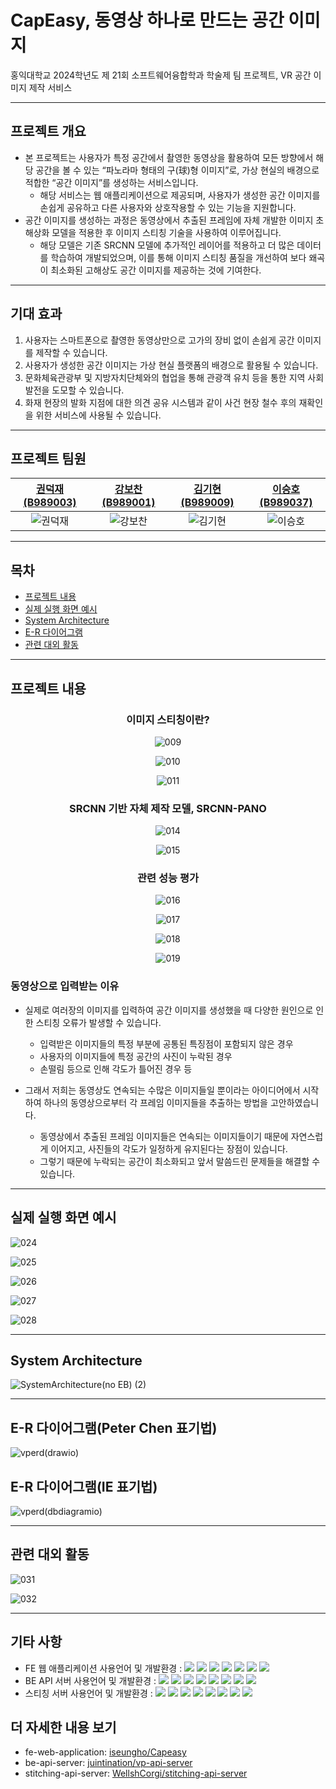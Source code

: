 # CapEasy, 동영상 하나로 만드는 공간 이미지
홍익대학교 2024학년도 제 21회 소프트웨어융합학과 학술제 팀 프로젝트, VR 공간 이미지 제작 서비스

---

## 프로젝트 개요

- 본 프로젝트는 사용자가 특정 공간에서 촬영한 동영상을 활용하여 모든 방향에서 해당 공간을 볼 수 있는 “파노라마 형태의 구(球)형 이미지”로, 가상 현실의 배경으로 적합한 “공간 이미지”를 생성하는 서비스입니다.
  - 해당 서비스는 웹 애플리케이션으로 제공되며, 사용자가 생성한 공간 이미지를 손쉽게 공유하고 다른 사용자와 상호작용할 수 있는 기능을 지원합니다.
- 공간 이미지를 생성하는 과정은 동영상에서 추출된 프레임에 자체 개발한 이미지 초해상화 모델을 적용한 후 이미지 스티칭 기술을 사용하여 이루어집니다.
  - 해당 모델은 기존 SRCNN 모델에 추가적인 레이어를 적용하고 더 많은 데이터를 학습하여 개발되었으며, 이를 통해 이미지 스티칭 품질을 개선하여 보다 왜곡이 최소화된 고해상도 공간 이미지를 제공하는 것에 기여한다.

---

## 기대 효과

1.  사용자는 스마트폰으로 촬영한 동영상만으로 고가의 장비 없이 손쉽게 공간 이미지를 제작할 수 있습니다.
2. 사용자가 생성한 공간 이미지는 가상 현실 플랫폼의 배경으로 활용될 수 있습니다.
3. 문화체육관광부 및 지방자치단체와의 협업을 통해 관광객 유치 등을 통한 지역 사회 발전을 도모할 수 있습니다.
4. 화재 현장의 발화 지점에 대한 의견 공유 시스템과 같이 사건 현장 철수 후의 재확인을 위한 서비스에 사용될 수 있습니다.

---

## 프로젝트 팀원

| [권덕재(B989003)](https://github.com/juintination) | [강보찬(B989001)](https://github.com/WellshCorgi) | [김기현(B989009)](https://github.com/FIFLove) | [이승호(B989037)](https://github.com/iseungho) |
| :--: | :--: | :--: | :--: |
|![권덕재](https://github.com/user-attachments/assets/4eb9689b-8ac9-4df7-a11a-d83ace99a776)|![강보찬](https://github.com/user-attachments/assets/b7d1eaa2-6aeb-48a8-826b-2372b00021aa)|![김기현](https://github.com/user-attachments/assets/277bf4da-04a7-4f0a-97bc-0dea5d9202bf)|![이승호](https://github.com/user-attachments/assets/ef8bf72d-ad98-4fba-8564-2d9303a37502)|

---

## 목차

- [프로젝트 내용](#프로젝트-내용)
- [실제 실행 화면 예시](#실제-실행-화면-예시)
- [System Architecture](#System-Architecture)
- [E-R 다이어그램](#E-R-다이어그램Peter-Chen-표기법)
- [관련 대외 활동](#관련-대외-활동)

---

## 프로젝트 내용

<div align="center" >

### 이미지 스티칭이란?

![009](https://github.com/user-attachments/assets/acc0f05e-6cb9-4e86-adba-7867399fea7f)

![010](https://github.com/user-attachments/assets/a3dbcd36-0879-4c4f-9de2-2ced856e67da)

![011](https://github.com/user-attachments/assets/a99d36ed-87a7-4aa1-b9e8-f8c51699e780)

### SRCNN 기반 자체 제작 모델, SRCNN-PANO

![014](https://github.com/user-attachments/assets/c5b58bd9-4b0d-438a-b0ff-d36659fb1476)

![015](https://github.com/user-attachments/assets/77fb6ae8-3714-4604-b417-413728c970a0)

### 관련 성능 평가

![016](https://github.com/user-attachments/assets/20b827e2-0df3-439f-9aa2-5bcd42e14657)

![017](https://github.com/user-attachments/assets/413fd0aa-be0c-4f2f-a0f7-4998efa4b980)

![018](https://github.com/user-attachments/assets/186d3103-0078-410f-8080-53d2a1bd9b2f)

![019](https://github.com/user-attachments/assets/dda58ec1-0bac-45d7-b93e-590c9ed52d64)

</div>

### 동영상으로 입력받는 이유

- 실제로 여러장의 이미지를 입력하여 공간 이미지를 생성했을 때 다양한 원인으로 인한 스티칭 오류가 발생할 수 있습니다.
  - 입력받은 이미지들의 특정 부분에 공통된 특징점이 포함되지 않은 경우
  - 사용자의 이미지들에 특정 공간의 사진이 누락된 경우
  - 손떨림 등으로 인해 각도가 틀어진 경우 등

- 그래서 저희는 동영상도 연속되는 수많은 이미지들일 뿐이라는 아이디어에서 시작하여 하나의 동영상으로부터 각 프레임 이미지들을 추출하는 방법을 고안하였습니다.
  - 동영상에서 추출된 프레임 이미지들은 연속되는 이미지들이기 때문에 자연스럽게 이어지고, 사진들의 각도가 일정하게 유지된다는 장점이 있습니다.
  - 그렇기 때문에 누락되는 공간이 최소화되고 앞서 말씀드린 문제들을 해결할 수 있습니다.

---

## 실제 실행 화면 예시

![024](https://github.com/user-attachments/assets/9902ed12-1944-4d12-a7ed-56dabbaf855c)

![025](https://github.com/user-attachments/assets/2e3a1b30-5074-4103-a1a9-3f965cc95fea)

![026](https://github.com/user-attachments/assets/2ea92230-58c0-4e51-9c8f-fb0234ac4973)

![027](https://github.com/user-attachments/assets/4b62529e-c3d1-4ea7-af63-08968c5a12d8)

![028](https://github.com/user-attachments/assets/8e2a2d7c-79d4-4776-8a61-398dbeb97bd4)

---

## System Architecture

![SystemArchitecture(no EB) (2)](https://github.com/user-attachments/assets/5b86957e-f18d-4060-a198-85691b13962b)

---

## E-R 다이어그램(Peter Chen 표기법)

![vperd(drawio)](https://github.com/user-attachments/assets/eae239eb-9f2f-41f4-838d-a8f0ce96521c)

## E-R 다이어그램(IE 표기법)

![vperd(dbdiagramio)](https://github.com/user-attachments/assets/ab43aa15-3bc8-479a-a6b4-dddeb87aa455)

---

## 관련 대외 활동

![031](https://github.com/user-attachments/assets/7f57be15-1767-4d09-bcd3-f336432a8216)

![032](https://github.com/user-attachments/assets/faaabb88-928f-4402-8073-16425206b135)

---

## 기타 사항

- FE 웹 애플리케이션 사용언어 및 개발환경 : <img src="https://img.shields.io/badge/Visual Studio Code-007ACC?style=for-the-badge&logo=Visual Studio Code&logoColor=white"> <img src="https://img.shields.io/badge/WebStorm-000000?style=for-the-badge&logo=WebStorm&logoColor=white"> <img src="https://img.shields.io/badge/Node.js-5FA04E?style=for-the-badge&logo=nodedotjs&logoColor=white"> <img src ="https://img.shields.io/badge/HTML5-E34F26.svg?&style=for-the-badge&logo=HTML5&logoColor=white"/> <img src ="https://img.shields.io/badge/JavaScriipt-F7DF1E.svg?&style=for-the-badge&logo=JavaScript&logoColor=black"/> <img src ="https://img.shields.io/badge/CSS3-1572B6.svg?&style=for-the-badge&logo=CSS3&logoColor=white"/> <img src ="https://img.shields.io/badge/Tailwind CSS-06B6D4.svg?&style=for-the-badge&logo=Tailwind CSS&logoColor=white">
- BE API 서버 사용언어 및 개발환경 : <img src="https://img.shields.io/badge/IntelliJ IDEA-000000?style=for-the-badge&logo=IntelliJ IDEA&logoColor=white"> <img src="https://img.shields.io/badge/java-007396?style=for-the-badge&logo=OpenJDK&logoColor=white"> <img src="https://img.shields.io/badge/Spring-6DB33F?style=for-the-badge&logo=spring&logoColor=white"> <img src="https://img.shields.io/badge/Spring Boot-6DB33F?style=for-the-badge&logo=spring boot&logoColor=white"> <img src="https://img.shields.io/badge/Spring Security-6DB33F?style=for-the-badge&logo=spring security&logoColor=white"> <img src="https://img.shields.io/badge/json web tokens-000000?style=for-the-badge&logo=json web tokens&logoColor=white"> <img src="https://img.shields.io/badge/MariaDB-003545?style=for-the-badge&logo=mariadb&logoColor=white"> <img src="https://img.shields.io/badge/Junit5-25A162?style=for-the-badge&logo=junit5&logoColor=white"> 
- 스티칭 서버 사용언어 및 개발환경 : <img src="https://img.shields.io/badge/Visual Studio Code-007ACC?style=for-the-badge&logo=Visual Studio Code&logoColor=white"> <img src="https://img.shields.io/badge/python-3776AB?style=for-the-badge&logo=python&logoColor=white"> <img src="https://img.shields.io/badge/OpenCV-5C3EE8?style=for-the-badge&logo=opencv&logoColor=white"> <img src="https://img.shields.io/badge/PyTorch-EE4C2C?style=for-the-badge&logo=pytorch&logoColor=white"> <img src="https://img.shields.io/badge/NumPy-013243?style=for-the-badge&logo=numpy&logoColor=white"> <img src="https://img.shields.io/badge/Django-092E20?style=for-the-badge&logo=django&logoColor=white"> <img src="https://img.shields.io/badge/Flask-000000?style=for-the-badge&logo=flask&logoColor=white"> <img src="https://img.shields.io/badge/FastAPI-009688?style=for-the-badge&logo=fastapi&logoColor=white">

## 더 자세한 내용 보기

- fe-web-application: [iseungho/Capeasy](https://github.com/comprehensive-giftset/fe-web-application)
- be-api-server: [juintination/vp-api-server](https://github.com/comprehensive-giftset/be-api-server)
- stitching-api-server: [WellshCorgi/stitching-api-server](https://github.com/comprehensive-giftset/stitching-api-server)
